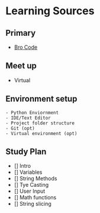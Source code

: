 # Learning Sources
## Primary
- [Bro Code](https://www.youtube.com/watch?v=XKHEtdqhLK8)


## Meet up
 - Virtual

## Environment setup 
    - Python Enviornment
    - IDE/Text Editor 
    - Project folder structure
    - Git (opt)
    - Virtual environment (opt)


## Study Plan
- [] Intro
- [] Variables
- [] String Methods
- [] Tye Casting
- [] User Input 
- [] Math functions
- [] String slicing



    